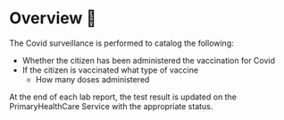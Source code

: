# Overview 📝

The Covid surveillance is performed to catalog the following:

- Whether the citizen has been administered the vaccination for Covid
- If the citizen is vaccinated what type of vaccine
  - How many doses administered

At the end of each lab report, the test result is updated on the PrimaryHealthCare Service with the appropriate status.
